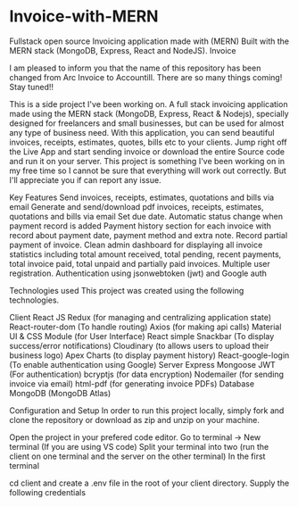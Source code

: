 # Invoice-with-MERN
Fullstack open source Invoicing application made with (MERN)
Built with the MERN stack (MongoDB, Express, React and NodeJS). Invoice


I am pleased to inform you that the name of this repository has been changed from Arc Invoice to Accountill. There are so many things coming! Stay tuned!!

This is a side project I've been working on. A full stack invoicing application made using the MERN stack (MongoDB, Express, React & Nodejs), specially designed for freelancers and small businesses, but can be used for almost any type of business need. With this application, you can send beautiful invoices, receipts, estimates, quotes, bills etc to your clients. Jump right off the Live App and start sending invoice or download the entire Source code and run it on your server. This project is something I've been working on in my free time so I cannot be sure that everything will work out correctly. But I'll appreciate you if can report any issue.

Key Features
Send invoices, receipts, estimates, quotations and bills via email
Generate and send/download pdf invoices, receipts, estimates, quotations and bills via email
Set due date.
Automatic status change when payment record is added
Payment history section for each invoice with record about payment date, payment method and extra note.
Record partial payment of invoice.
Clean admin dashboard for displaying all invoice statistics including total amount received, total pending, recent payments, total invoice paid, total unpaid and partially paid invoices.
Multiple user registration.
Authentication using jsonwebtoken (jwt) and Google auth

Technologies used
This project was created using the following technologies.

Client
React JS
Redux (for managing and centralizing application state)
React-router-dom (To handle routing)
Axios (for making api calls)
Material UI & CSS Module (for User Interface)
React simple Snackbar (To display success/error notifications)
Cloudinary (to allows users to upload their business logo)
Apex Charts (to display payment history)
React-google-login (To enable authentication using Google)
Server
Express
Mongoose
JWT (For authentication)
bcryptjs (for data encryption)
Nodemailer (for sending invoice via email)
html-pdf (for generating invoice PDFs)
Database
MongoDB (MongoDB Atlas)

Configuration and Setup
In order to run this project locally, simply fork and clone the repository or download as zip and unzip on your machine.

Open the project in your prefered code editor.
Go to terminal -> New terminal (If you are using VS code)
Split your terminal into two (run the client on one terminal and the server on the other terminal)
In the first terminal

cd client and create a .env file in the root of your client directory.
Supply the following credentials

